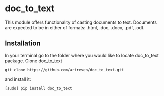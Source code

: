 # doc_to_text

This module offers functionality of casting documents to text. Documents are expected to be in either of formats: 
.html, .doc, .docx, .pdf, .odt.

## Installation

In your terminal go to the folder where you would like to locate doc_to_text package. Clone doc_to_text

    git clone https://github.com/artreven/doc_to_text.git

and install it:

    [sudo] pip install doc_to_text

